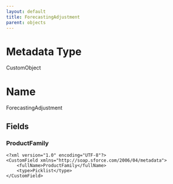 ```yaml
---
layout: default
title: ForecastingAdjustment
parent: objects
---
```

# Metadata Type
CustomObject

# Name
ForecastingAdjustment
## Fields
### ProductFamily

```
<?xml version="1.0" encoding="UTF-8"?>
<CustomField xmlns="http://soap.sforce.com/2006/04/metadata">
    <fullName>ProductFamily</fullName>
    <type>Picklist</type>
</CustomField>
```
